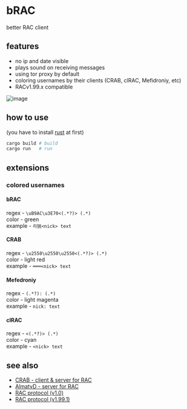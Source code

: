 # bRAC
better RAC client

## features

- no ip and date visible
- plays sound on receiving messages
- using tor proxy by default
- coloring usernames by their clients (CRAB, clRAC, Mefidroniy, etc)
- RACv1.99.x compatible

![image](https://github.com/user-attachments/assets/a2858662-50f1-4554-949c-f55addf48fcc)

## how to use

(you have to install [rust](https://rust-lang.org) at first)

```bash
cargo build # build
cargo run   # run
```

## extensions

### colored usernames

#### bRAC

regex - `\uB9AC\u3E70<(.*?)> (.*)` \
color - green \
example - `리㹰<nick> text`

#### CRAB

regex - `\u2550\u2550\u2550<(.*?)> (.*)` \
color - light red \
example - `═══<nick> text`

#### Mefedroniy

regex - `(.*?): (.*)` \
color - light magenta \
example - `nick: text`

#### clRAC

regex - `<(.*?)> (.*)` \
color - cyan \
example - `<nick> text`

## see also

- [CRAB - client & server for RAC](https://gitea.bedohswe.eu.org/pixtaded/crab)
- [AlmatyD - server for RAC](https://gitea.bedohswe.eu.org/bedohswe/almatyd)
- [RAC protocol (v1.0)](https://bedohswe.eu.org/text/rac/protocol.md.html)
- [RAC protocol (v1.99.1)](https://gitea.bedohswe.eu.org/)


